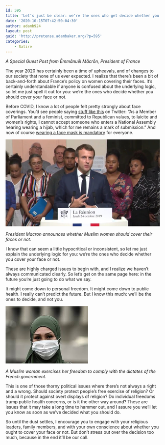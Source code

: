 ```yaml
---
id: 595
title: 'Let’s just be clear: we’re the ones who get decide whether you cover your face or not'
date: '2020-10-15T07:42:50-04:30'
author: adamb924
layout: post
guid: 'http://pretense.adambaker.org/?p=595'
categories:
    - Satire
---
```


*A Special Guest Post from Ēmmānuēl Mācrōn, President of France*

The year 2020 has certainly been a time of upheavals, and of changes to our society that none of us ever expected. I realize that there’s been a bit of back-and-forth about France’s policy on women covering their faces. It’s certainly understandable if anyone is confused about the underlying logic, so let me just spell it out for you: we’re the ones who decide whether you should cover your face or not.

Before COVID, I know a lot of people felt pretty strongly about face coverings. You’d see people saying [stuff like this](https://www.aljazeera.com/news/2020/9/22/frances-decades-long-feud-over-the-hijab-takes-centre-stage) on Twitter: “As a Member of Parliament and a feminist, committed to Republican values, to laicite and women’s rights, I cannot accept someone who enters a National Assembly hearing wearing a hijab, which for me remains a mark of submission.” And now of course [wearing a face mask is mandatory](https://www.bbc.com/news/world-europe-53471497) for everyone.

![Woman wearing a hijab and face mask](/doc/assets/macron-reunion-676x380.jpg)
<p><em>President Macron announces whether Muslim women should cover their faces or not.</em></p>

I know that can seem a little hypocritical or inconsistent, so let me just explain the underlying logic for you: we’re the ones who decide whether you cover your face or not.

These are highly charged issues to begin with, and I realize we haven’t always communicated clearly. So let’s get on the same page here: in the future you’re just going to do what we say.

It might come down to personal freedom. It might come down to public health. I really can’t predict the future. But I know this much: we’ll be the ones to decide, and not you.


![Woman wearing a hijab and face mask](/doc/assets/masked-woman.jpg)
<p><em>A Muslim woman exercises her freedom to comply with the dictates of the French government.</em></p>


This is one of those thorny political issues where there’s not always a right and a wrong. Should society protect people’s free exercise of religion? Or should it protect against overt displays of religion? Do individual freedoms trump public health concerns, or is it the other way around? These are issues that it may take a long time to hammer out, and I assure you we’ll let you know as soon as we’ve decided what you should do.

So until the dust settles, I encourage you to engage with your religious leaders, family members, and with your own conscience about whether you ought to cover your face or not. But don’t stress out over the decision too much, because in the end it’ll be our call.